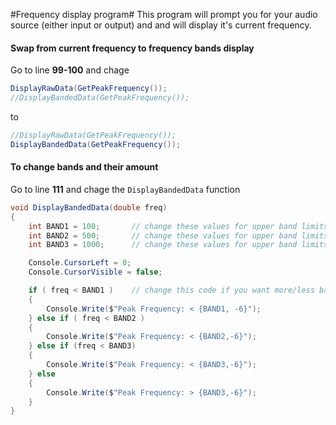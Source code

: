 #Frequency display program#
This program will prompt you for your audio source (either input or output) and and will display it's current frequency.

#### Swap from current frequency to frequency bands display ####
Go to line **99-100** and chage
```csharp  
DisplayRawData(GetPeakFrequency());
//DisplayBandedData(GetPeakFrequency());
```
to
```csharp  
//DisplayRawData(GetPeakFrequency());
DisplayBandedData(GetPeakFrequency());
```

#### To change bands and their amount ####
Go to line **111** and chage the `DisplayBandedData` function
```csharp  
void DisplayBandedData(double freq)
{
    int BAND1 = 100;       // change these values for upper band limits
    int BAND2 = 500;       // change these values for upper band limits
    int BAND3 = 1000;      // change these values for upper band limits

    Console.CursorLeft = 0;
    Console.CursorVisible = false;

    if ( freq < BAND1 )    // change this code if you want more/less bands
    {
        Console.Write($"Peak Frequency: < {BAND1, -6}");
    } else if ( freq < BAND2 )
    {
        Console.Write($"Peak Frequency: < {BAND2,-6}");
    } else if (freq < BAND3)
    {
        Console.Write($"Peak Frequency: < {BAND3,-6}");
    } else
    {
        Console.Write($"Peak Frequency: > {BAND3,-6}");
    }
}
```
